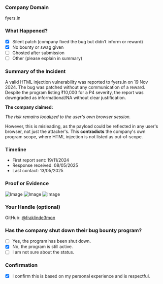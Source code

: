 ### Company Domain

fyers.in

### What Happened?

- [x] Silent patch (company fixed the bug but didn’t inform or reward)
- [x] No bounty or swag given
- [ ] Ghosted after submission
- [ ] Other (please explain in summary)

### Summary of the Incident

A valid HTML injection vulnerability was reported to fyers.in on 19 Nov 2024. The bug was patched without any communication of a reward. Despite the program listing ₹10,000 for a P4 severity, the report was downgraded as informational/NA without clear justification.

**The company claimed:**

*The risk remains localized to the user's own browser session.*

However, this is misleading, as the payload could be reflected in any user's browser, not just the attacker's. This **contradicts** the company's own program scope, where HTML injection is not listed as out-of-scope.

### Timeline

- First report sent: 19/11/2024
- Response received: 08/05/2025
- Last contact: 13/05/2025

### Proof or Evidence

![Image](https://github.com/user-attachments/assets/1f5df689-0696-45d0-8b62-141e4863f3e7)
![Image](https://github.com/user-attachments/assets/0a5c65ee-8e48-4023-8f9a-1c2024affc4a)
![Image](https://github.com/user-attachments/assets/e5457189-256d-4e0e-a3cb-21866b79a04f)

### Your Handle (optional)

GitHub: [@fraklinde3mon](https://github.com/fraklinde3mon)

### Has the company shut down their bug bounty program?

- [ ] Yes, the program has been shut down.
- [x] No, the program is still active.
- [ ] I am not sure about the status.

### Confirmation

- [x] I confirm this is based on my personal experience and is respectful.
